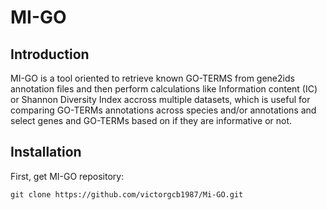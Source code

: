 # MI-GO

## Introduction

MI-GO is a tool oriented to retrieve known GO-TERMS from gene2ids annotation files and then perform calculations like Information content (IC) or Shannon Diversity Index accross multiple datasets, which is useful for comparing GO-TERMs annotations across species and/or annotations and select genes and GO-TERMs based on if they are informative or not.

## Installation 

First, get MI-GO repository:

    git clone https://github.com/victorgcb1987/Mi-GO.git
